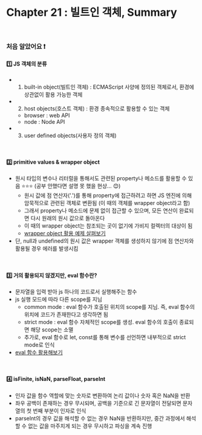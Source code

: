 # Chapter 21 : 빌트인 객체, Summary

<br>

### 처음 알았어요 ❗️
#### 1️⃣ JS 객체의 분류
- 1. built-in object(빌트인 객체) : ECMAScript 사양에 정의된 객체로서, 환경에 상관없이 활용 가능한 객체
- 2. host objects(호스트 객체) : 환경 종속적으로 활용할 수 있는 객체 
    - browser : web API
    - node : Node API
- 3. user defined objects(사용자 정의 객체)

<br>

#### 2️⃣ primitive values & wrapper object
- 원시 타입의 변수나 리터럴을 통해서도 관련된 property나 메소드를 활용할 수 있음 ⭐️⭐️⭐️ (공부 안했다면 설명 못 했을 현상... 😊)
    - 원시 값에 점 연산자('.')를 통해 property에 접근하려고 하면 JS 엔진에 의해 암묵적으로 관련된 객체로 변환됨 (이 때의 객체를 wrapper object라고 함)
    - 그래서 property나 메소드에 문제 없이 접근할 수 있으며, 모든 연산이 완료되면 다시 원래의 원시 값으로 돌아온다
    - 이 때의 wrapper object는 참조되는 곳이 없기에 가비지 컬렉터의 대상이 됨
    - <a href="./wrapperObject.js">wrapper object 활용 예제 살펴보기</a>
- 단, null과 undefined의 원시 값은 wrapper 객체를 생성하지 않기에 점 연산자와 활용될 경우 에러를 발생시킴

<br>

#### 3️⃣ 거의 활용되지 않겠지만, eval 함수란?
- 문자열을 입력 받아 js 하나의 코드로서 실행해주는 함수
- js 실행 모드에 따라 다른 scope를 지님
    - common mode : eval 함수가 호출된 위치의 scope를 지님. 즉, eval 함수의 위치에 코드가 존재한다고 생각하면 됨
    - strict mode : eval 함수 자체적인 scope를 생성. eval 함수의 호출이 종료되면 해당 scope는 소멸
    - 추가로, eval 함수로 let, const를 통해 변수를 선언하면 내부적으로 strict mode로 인식
- <a href="./eval.js">eval 함수 활용해보기</a>

<br>

#### 4️⃣ isFinite, isNaN, parseFloat, parseInt
- 인자 값을 함수 역할에 맞는 숫자로 변환하여 논리 값이나 숫자 혹은 NaN을 반환
- 좌우 공백이 존재하는 경우 무시되며, 공백을 기준으로 긴 문자열이 전달되면 문자열의 첫 번째 부분이 인자로 인식
- parseInt의 경우 값을 해석할 수 없는 경우 NaN을 반환하지만, 중간 과정에서 해석할 수 없는 값을 마주치게 되는 경우 무시하고 파싱을 계속 진행